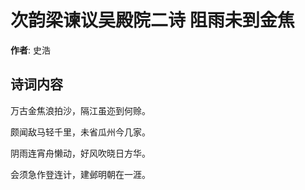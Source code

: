 # 次韵梁谏议吴殿院二诗 阻雨未到金焦

**作者**: 史浩

## 诗词内容

万古金焦浪拍沙，隔江虽迩到何赊。

颇闻敌马轻千里，未省瓜州今几家。

阴雨连宵舟懒动，好风吹晓日方华。

会须急作登连计，建邺明朝在一涯。

